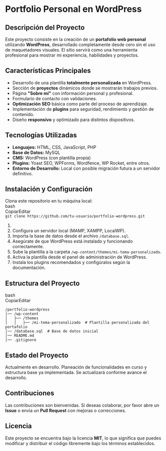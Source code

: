# **Portfolio Personal en WordPress**

## **Descripción del Proyecto**

Este proyecto consiste en la creación de un **portafolio web personal** utilizando **WordPress**, desarrollado completamente desde cero sin el uso de maquetadores visuales. El sitio servirá como una herramienta profesional para mostrar mi experiencia, habilidades y proyectos.

## **Características Principales**

- Desarrollo de una plantilla **totalmente personalizada** en WordPress.
- Sección de **proyectos** dinámicos donde se mostrarán trabajos previos.
- Página **"Sobre mí"** con información personal y profesional.
- Formulario de contacto con validaciones.
- **Optimización SEO** básica como parte del proceso de aprendizaje.
- Implementación de **plugins** para seguridad, rendimiento y gestión de contenido.
- Diseño **responsivo** y optimizado para distintos dispositivos.

## **Tecnologías Utilizadas**

- **Lenguajes:** HTML, CSS, JavaScript, PHP
- **Base de Datos:** MySQL
- **CMS:** WordPress (con plantilla propia)
- **Plugins:** Yoast SEO, WPForms, Wordfence, WP Rocket, entre otros.
- **Entorno de Desarrollo:** Local con posible migración futura a un servidor definitivo.

## **Instalación y Configuración**

Clona este repositorio en tu máquina local:  
bash  
CopiarEditar  
`git clone https://github.com/tu-usuario/portfolio-wordpress.git`

1.
2. Configura un servidor local (MAMP, XAMPP, LocalWP).
3. Importa la base de datos desde el archivo `/database.sql`.
4. Asegúrate de que WordPress está instalado y funcionando correctamente.
5. Sube la plantilla a la carpeta `/wp-content/themes/mi-tema-personalizado`.
6. Activa la plantilla desde el panel de administración de WordPress.
7. Instala los plugins recomendados y configúralos según la documentación.

## **Estructura del Proyecto**

bash  
CopiarEditar

```
/portfolio-wordpress
│── /wp-content
│   ├── /themes
│   │   ├── /mi-tema-personalizado  # Plantilla personalizada del portafolio
│── /database.sql  # Base de datos inicial
│── README.md
│── .gitignore
```

## **Estado del Proyecto**

Actualmente en desarrollo. Planeación de funcionalidades en curso y estructura base ya implementada. Se actualizará conforme avance el desarrollo.

## **Contribuciones**

Las contribuciones son bienvenidas. Si deseas colaborar, por favor abre un **Issue** o envía un **Pull Request** con mejoras o correcciones.

## **Licencia**

Este proyecto se encuentra bajo la licencia **MIT**, lo que significa que puedes modificar y distribuir el código libremente bajo los términos establecidos.
